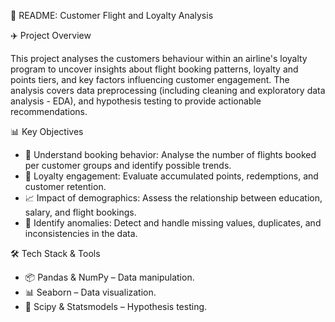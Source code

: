 📌 README: Customer Flight and Loyalty Analysis

✈️ Project Overview

This project analyses the customers behaviour within an airline's loyalty program to uncover insights about flight booking patterns, loyalty and points tiers, and key factors influencing customer engagement. The analysis covers data preprocessing (including cleaning and exploratory data analysis - EDA), and hypothesis testing to provide actionable recommendations.

📊 Key Objectives

- 🛫 Understand booking behavior: Analyse the number of flights booked per customer groups and identify possible trends.
- 🎯 Loyalty engagement: Evaluate accumulated points, redemptions, and customer retention.
- 📈 Impact of demographics: Assess the relationship between education, salary, and flight bookings.
- 🧐 Identify anomalies: Detect and handle missing values, duplicates, and inconsistencies in the data.

🛠 Tech Stack & Tools

- 📦 Pandas & NumPy – Data manipulation.
- 📊 Seaborn – Data visualization.
- 🧪 Scipy & Statsmodels – Hypothesis testing.